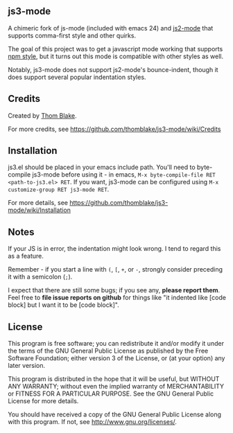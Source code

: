 ## js3-mode ##

A chimeric fork of js-mode (included with emacs 24) and [js2-mode](http://code.google.com/p/js2-mode/) that supports comma-first style and other quirks.

The goal of this project was to get a javascript mode working that supports [npm style](https://github.com/isaacs/npm/blob/master/doc/coding-style.md), but it turns out this mode is compatible with other styles as well.

Notably, js3-mode does not support js2-mode's bounce-indent, though it does support several popular indentation styles.

## Credits ##

Created by [Thom Blake](https://github.com/thomblake).

For more credits, see https://github.com/thomblake/js3-mode/wiki/Credits

## Installation ##

js3.el should be placed in your emacs include path. You'll need to byte-compile js3-mode before using it - in emacs, `M-x byte-compile-file RET <path-to-js3.el> RET`.  If you want, js3-mode can be configured using `M-x customize-group RET js3-mode RET`.

For more details, see https://github.com/thomblake/js3-mode/wiki/Installation

## Notes ##

If your JS is in error, the indentation might look wrong.  I tend to regard this as a feature.

Remember - if you start a line with `(`, `[`, `+`, or `-`, strongly consider preceding it with a semicolon (`;`).

I expect that there are still some bugs; if you see any, **please report them**. Feel free to **file issue reports on github** for things like "it indented like [code block] but I want it to be [code block]".

## License ##

This program is free software; you can redistribute it and/or
modify it under the terms of the GNU General Public License as
published by the Free Software Foundation; either version 3 of
the License, or (at your option) any later version.

This program is distributed in the hope that it will be
useful, but WITHOUT ANY WARRANTY; without even the implied
warranty of MERCHANTABILITY or FITNESS FOR A PARTICULAR
PURPOSE.  See the GNU General Public License for more details.

You should have received a copy of the GNU General Public License
along with this program.  If not, see http://www.gnu.org/licenses/.
